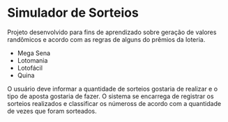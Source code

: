 # Simulador de Sorteios

Projeto desenvolvido para fins de aprendizado sobre geração de valores randômicos e acordo com as regras de alguns do prêmios da loteria.
- Mega Sena
- Lotomania
- Lotofácil
- Quina

O usuário deve informar a quantidade de sorteios gostaria de realizar e o tipo de aposta gostaria de fazer.
O sistema se encarrega de registrar os sorteios realizados e classificar os númeross de acordo com a quantidade de vezes que foram sorteados.